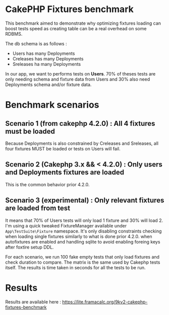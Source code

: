 # CakePHP Fixtures benchmark
This benchmark aimed to demonstrate why optimizing fixtures loading can boost tests speed as creating table can be a real overhead on some RDBMS.

The db schema is as follows :
- Users has many Deployments
- Creleases has many Deployments
- Sreleases ha many Deployments

In our app, we want to performs tests on **Users**. 70% of theses tests are only needing schema and fixture data from Users and 30% also need Deployments schema and/or fixture data.

# Benchmark scenarios

## Scenario 1 (from cakephp 4.2.0) : All 4 fixtures must be loaded
Because Deployments is also constrained by Creleases and Sreleases, all four fixtures MUST be loaded or tests on Users will fail.

## Scenario 2 (Cakephp 3.x && < 4.2.0) : Only users and Deployments fixtures are loaded
This is the common behavior prior 4.2.0.

## Scenario 3 (experimental) : Only relevant fixtures are loaded from test
It means that 70% of Users tests will only load 1 fixture and 30% will load 2. I'm using a quick tweaked FixtureManager available under `App\TestSuite\Fixture` namespace. It's only disabling constraints checking when loading single fixtures similarly to what is done prior 4.2.0. when autofixtures are enabled and handling sqlite to avoid enabling foreing keys after foxtire setup DDL.

For each scenario, we run 100 fake empty tests that only load fixtures and check duration to compare. The matrix is the same used by Cakephp tests itself. The results is time taken in seconds for all the tests to be run.

# Results
Results are available here : https://lite.framacalc.org/9kv2-cakephp-fixtures-benchmark
